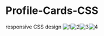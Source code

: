 # Profile-Cards-CSS

responsive CSS design 
![1](https://user-images.githubusercontent.com/66682057/233974410-07e3978c-414c-48bd-8cfc-f76d6f242945.PNG)![2](https://user-images.githubusercontent.com/66682057/233974439-1f5f74d0-1b9e-4b10-90e7-5896e04c163f.PNG)![3](https://user-images.githubusercontent.com/66682057/233974444-ab67488c-2432-4cc4-88fb-81faa5e38952.PNG)![4](https://user-images.githubusercontent.com/66682057/233974448-9d3d43e0-daf9-4e33-82ff-a51d58daba25.PNG)
